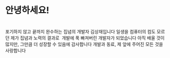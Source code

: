 # 안녕하세요!

#
포기하지 않고 끝까지 완수하는 집념의 개발자 김상재입니다
일생을 컴퓨터의 컴도 모르던 제가 집념과 노력의 결과로 
개발에 푹 빠져버린 개발자가 되었습니다
아직 배울 것이 많지만, 그만큼 더 성장할 수 있음에 감사합니다
개발과 동료, 제 앞에 주어진 모든 것을 사랑합니다
